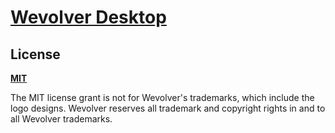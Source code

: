 # [Wevolver Desktop](https://www.wevolver.com)

## License

**[MIT](LICENSE)**

The MIT license grant is not for Wevolver's trademarks, which include the logo
designs. Wevolver reserves all trademark and copyright rights in and to all
Wevolver trademarks.
